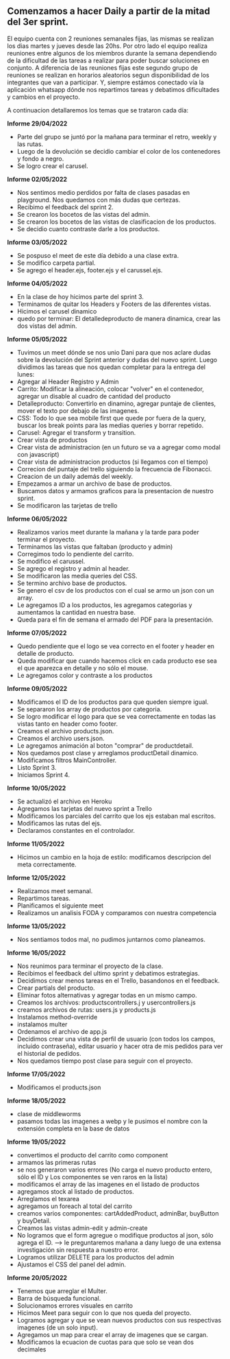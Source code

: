 ## Comenzamos a hacer Daily a partir de la mitad del 3er sprint.

El equipo cuenta con 2 reuniones semanales fijas, las mismas se realizan los dias martes y jueves desde las 20hs. Por otro lado el equipo realiza reuniones entre algunos de los miembros durante la semana dependiendo de la dificultad de las tareas a realizar para poder buscar soluciones en conjunto. A diferencia de las reuniones fijas este segundo grupo de reuniones se realizan en horarios aleatorios segun disponibilidad de los integrantes que van a participar. Y, siempre estámos conectado vía la aplicación whatsapp dónde nos repartimos tareas y debatimos dificultades y cambios en el proyecto.

A continuacion detallaremos los temas que se trataron cada día:

**Informe 29/04/2022**
- Parte del grupo se juntó por la mañana para terminar el retro, weekly y las rutas. 
- Luego de la devolución se decidio cambiar el color de los contenedores y fondo a negro.
- Se logro crear el carusel.

**Informe 02/05/2022**
- Nos sentimos medio perdidos por falta de clases pasadas en playground. Nos quedamos con más dudas que certezas.
- Recibimo el feedback del sprint 2.
- Se crearon los bocetos de las vistas del admin.
- Se crearon los bocetos de las vistas de clasificacion de los productos.
- Se decidio cuanto contraste darle a los productos. 

 **Informe 03/05/2022**

- Se pospuso el meet de este día debido a una clase extra.
- Se modifico carpeta partial.
- Se agrego el header.ejs, footer.ejs y el carussel.ejs.

**Informe 04/05/2022**
- En la clase de hoy hicimos parte del sprint 3.
- Terminamos de quitar los Headers y Footers de las diferentes vistas.
- Hicimos el carusel dinamico
- quedo por terminar: El detalledeproducto de manera dinamica, crear las dos vistas del admin.

**Informe 05/05/2022**
- Tuvimos un meet dónde se nos unio Dani para que nos aclare dudas sobre la devolución del Sprint anterior y dudas del nuevo sprint. Luego dividimos las tareas que nos quedan completar para la entrega del lunes:
- Agregar al Header Registro y Admin
- Carrito: Modificar la alineación, colocar "volver" en el contenedor, agregar un disable al cuadro de cantidad del producto
- Detalleproducto: Convertirlo en dinamino, agregar puntaje de clientes, mover el texto por debajo de las imagenes.
- CSS: Todo lo que sea mobile first que quede por fuera de la query, buscar los break points para las medias queries y borrar repetido.
- Carusel: Agregar el transform y transition.
- Crear vista de productos
- Crear vista de administracion (en un futuro se va a agregar como modal con javascript)
- Crear vista de administracion productos (si llegamos con el tiempo)
- Correcion del puntaje del trello siguiendo la frecuencia de Fibonacci.
- Creacion de un daily además del weekly.
- Empezamos a armar un archivo de base de productos.
- Buscamos datos y armamos graficos para la presentacion de nuestro sprint.
- Se modificaron las tarjetas de trello

**Informe 06/05/2022**
- Realizamos varios meet durante la mañana y la tarde para poder terminar el proyecto.
- Terminamos las vistas que faltaban (producto y admin)
- Corregimos todo lo pendiente del carrito.
- Se modifico el carussel.
- Se agrego el registro y admin al header.
- Se modificaron las media queries del CSS.
- Se termino archivo base de productos.
- Se genero el csv de los productos con el cual se armo un json con un array.
- Le agregamos ID a los productos, les agregamos categorias y aumentamos la cantidad en nuestra base.
- Queda para el fin de semana el armado del PDF para la presentación.

**Informe 07/05/2022**
- Quedo pendiente que el logo se vea correcto en el footer y header en detalle de producto.
- Queda modificar que cuando hacemos click en cada producto ese sea el que aparezca en detalle y no sólo el mouse.
- Le agregamos color y contraste a los productos

**Informe 09/05/2022**
- Modificamos el ID de los productos para que queden siempre igual.
- Se separaron los array de productos por categoria.
- Se logro modificar el logo para que se vea correctamente en todas las vistas tanto en header como footer.
- Creamos el archivo products.json.
- Creamos el archivo users.json.
- Le agregamos animación al boton "comprar" de productdetail.
- Nos quedamos post clase y arreglamos productDetail dinamico.
- Modificamos filtros MainController.
- Listo Sprint 3.
- Iniciamos Sprint 4.

**Informe 10/05/2022**
- Se actualizó el archivo en Heroku
- Agregamos las tarjetas del nuevo sprint a Trello
- Modificamos los parciales del carrito que los ejs estaban mal escritos.
- Modificamos las rutas del ejs.
- Declaramos constantes en el controlador.

**Informe 11/05/2022**
- Hicimos un cambio en la hoja de estilo: modificamos descripcion del meta correctamente.

**Informe 12/05/2022**
- Realizamos meet semanal.
- Repartimos tareas.
- Planificamos el siguiente meet
- Realizamos un analisis FODA y comparamos con nuestra competencia

**Informe 13/05/2022**
- Nos sentiamos todos mal, no pudimos juntarnos como planeamos.


**Informe 16/05/2022**
- Nos reunimos para terminar el proyecto de la clase.
- Recibimos el feedback del ultimo sprint y debatimos estrategias.
- Decidimos crear menos tareas en el Trello, basandonos en el feedback.
- Crear partials del producto.
- Eliminar fotos alternativas y agregar todas en un mismo campo.
- Creamos los archivos: productscontrollers.j y usercontrollers.js
- creamos archivos de rutas: users.js y products.js
- Instalamos method-override
- instalamos multer
- Ordenamos el archivo de app.js
- Decidimos crear una vista de perfil de usuario (con todos los campos, incluido contraseña), editar usuario y hacer otra de mis pedidos para ver el historial de pedidos.
- Nos quedamos tiempo post clase para seguir con el proyecto.


**Informe 17/05/2022**
- Modificamos el products.json

**Informe 18/05/2022**
- clase de middleworms
- pasamos todas las imagenes a webp y le pusimos el nombre con la extensión completa en la base de datos

**Informe 19/05/2022**
- convertimos el producto del carrito como component
- armamos las primeras rutas 
- se nos generaron varios errores (No carga el nuevo producto entero, sólo el ID y Los componentes se ven raros en la lista)
- modificamos el array de las imagenes en el listado de productos
- agregamos stock al listado de productos.
- Arreglamos el texarea
- agregamos un foreach al total del carrito
- creamos varios componentes: cartAddedProduct, adminBar, buyButton y buyDetail.
- Creamos las vistas admin-edit y admin-create
- No logramos que el form agregue o modifique productos al json, sólo agrega el ID. --> le preguntaremos mañana a dany luego de una extensa investigación sin respuesta a nuestro error.
- Logramos utilizar DELETE para los productos del admin
- Ajustamos el CSS del panel del admin.

**Informe 20/05/2022**
- Tenemos que arreglar el Multer.
- Barra de búsqueda funcional.
- Solucionamos errores visuales en carrito
- Hicimos Meet para seguir con lo que nos queda del proyecto.
- Logramos agregar y que se vean nuevos productos con sus respectivas imagenes (de un solo input).
- Agregamos un map para crear el array de imagenes que se cargan.
- Modificamos la ecuacion de cuotas para que solo se vean dos decimales
